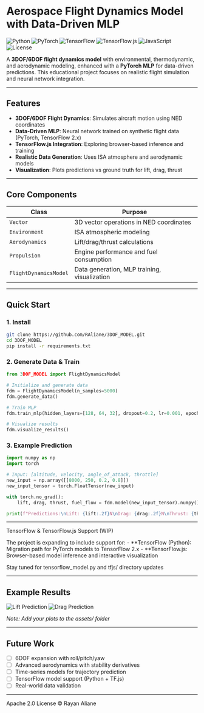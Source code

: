    # Aerospace Flight Dynamics Model with Data-Driven MLP
   
![Python](https://img.shields.io/badge/Python-3.9-green.svg?style=flat-square)
![PyTorch](https://img.shields.io/badge/PyTorch-2.0-green.svg?style=flat-square)
![TensorFlow](https://img.shields.io/badge/TensorFlow-2.x-green.svg?style=flat-square)
![TensorFlow.js](https://img.shields.io/badge/TensorFlow.js-Latest-yellow.svg?style=flat-square)
![JavaScript](https://img.shields.io/badge/JavaScript-ES6+-yellow.svg?style=flat-square)
![License](https://img.shields.io/badge/License-Apache%202.0-blue.svg?style=flat-square)

   A **3DOF/6DOF flight dynamics model** with environmental, thermodynamic, and aerodynamic modeling, enhanced with a **PyTorch MLP** for data-driven predictions. This educational project focuses on realistic flight simulation and neural network integration.
   
   ---
   
   ## Features
   - **3DOF/6DOF Flight Dynamics**: Simulates aircraft motion using NED coordinates
   - **Data-Driven MLP**: Neural network trained on synthetic flight data (PyTorch, TensorFlow 2.x)
   - **TensorFlow.js Integration**: Exploring browser-based inference and training
   - **Realistic Data Generation**: Uses ISA atmosphere and aerodynamic models
   - **Visualization**: Plots predictions vs ground truth for lift, drag, thrust
   
   ---
   
   ## Core Components
   | Class | Purpose |
   |-------|---------|
   | `Vector` | 3D vector operations in NED coordinates |
   | `Environment` | ISA atmospheric modeling |
   | `Aerodynamics` | Lift/drag/thrust calculations |
   | `Propulsion` | Engine performance and fuel consumption |
   | `FlightDynamicsModel` | Data generation, MLP training, visualization |
   
   ---
   
   ## Quick Start
   
   ### 1. Install
   ```bash
   git clone https://github.com/RAliane/3DOF_MODEL.git
   cd 3DOF_MODEL
   pip install -r requirements.txt
   ```
   
   ### 2. Generate Data & Train
   ```python
   from 3DOF_MODEL import FlightDynamicsModel
   
   # Initialize and generate data
   fdm = FlightDynamicsModel(n_samples=5000)
   fdm.generate_data()
   
   # Train MLP
   fdm.train_mlp(hidden_layers=[128, 64, 32], dropout=0.2, lr=0.001, epochs=50)
   
   # Visualize results
   fdm.visualize_results()
   ```
   
   ### 3. Example Prediction
   ```python
   import numpy as np
   import torch
   
   # Input: [altitude, velocity, angle_of_attack, throttle]
   new_input = np.array([[8000, 250, 0.2, 0.8]])
   new_input_tensor = torch.FloatTensor(new_input)
   
   with torch.no_grad():
       lift, drag, thrust, fuel_flow = fdm.model(new_input_tensor).numpy()[0]
   
   print(f"Predictions:\nLift: {lift:.2f}N\nDrag: {drag:.2f}N\nThrust: {thrust:.2f}N\nFuel Flow: {fuel_flow:.2f}kg/s")
   ```
   ---
TensorFlow & TensorFlow.js Support (WIP)

   The project is expanding to include support for:
      - **TensorFlow (Python): Migration path for PyTorch models to TensorFlow 2.x
      - **TensorFlow.js: Browser-based model inference and interactive visualization
      
   Stay tuned for tensorflow_model.py and tfjs/ directory updates
      
   ---
   
   ## Example Results
   ![Lift Prediction](assets/lift_plot.png)
   ![Drag Prediction](assets/drag_plot.png)
   
   *Note: Add your plots to the assets/ folder*
   
   ---
   
   ## Future Work
   - [ ] 6DOF expansion with roll/pitch/yaw
   - [ ] Advanced aerodynamics with stability derivatives
   - [ ] Time-series models for trajectory prediction
   - [ ] TensorFlow model support (Python + TF.js)
   - [ ] Real-world data validation
   
   ---
   Apache 2.0 License © Rayan Aliane
   ```
   
   
